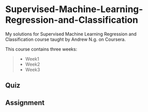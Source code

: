 # Supervised-Machine-Learning-Regression-and-Classification

My solutions for Supervised Machine Learning Regression and Classification course taught by Andrew N.g. on Coursera.

This course contains three weeks:

> * Week1
> * Week2
> * Week3

## Quiz


## Assignment